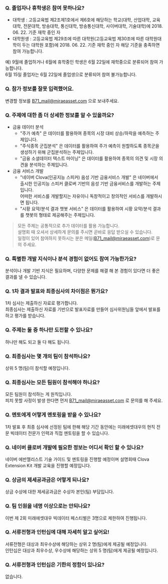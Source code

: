 ### Q. 졸업자나 휴학생은 참여 못하나요?
 
* 대학생 : 고등교육법 제2조제1호에서 제6호에 해당하는 학교(대학, 산업대학, 교육대학, 전문대학, 방송대학, 통신대학, 방송통신대학, 사이버대학, 기술대학)에 2018. 06. 22. 기준 재학 중인 자
* 대학원생 : 고등교육법 제29조에 따른 대학원(고등교육법 제30조에 따른 대학원대학이 두는 대학원 포함)에 2018. 06. 22. 기준 재학 중인 자
해당 기준을 충족하면 참여 가능합니다.  

예) 9월에 졸업하거나 6월에 휴학중인 학생은 6월 22일에 재학중으로 분류되어 참여 가능합니다.  
6월 15일 졸업자는 6월 22일에 졸업생으로 분류되어 참여 불가능합니다.

### Q. 참가 정보를 잘못 입력했어요.

변경할 정보를 B71_mail@miraeasset.com 으로 보내주세요.

### Q. 주제에 대한 좀 더 상세한 정보를 알 수 있을까요?

* 금융 데이터 분석
  * "주가 예측" 은 데이터를 활용하여 종목의 시장 대비 상승/하락을 예측하는 주제입니다.
  * "주식종목 군집분석" 은 데이터를 활용하여 주가 예측이 원할하도록 종목군을 생성하기 위해 군집분석하는 주제입니다.
  * "금융 소셜데이터 텍스트 마이닝" 은 데이터를 활용하여 종목의 의견 및 시장 의견을 분석하는 주제입니다.
* 금융 서비스 개발
  * "네이버 Clova(인공지능 스피커) 음성 기반 금융서비스 개발" 은 네이버에서 출시한 인공지능 스피커 클로버 기반의 음성 기반 금융서비스를 개발하는 주제입니다.  
  어떠한 서비스를 개발할지는 자유이니 독창적이고 창의적인 서비스를 개발하시면 됩니다.
  * "시황 요약/분석 결과 챗봇 서비스" 은 데이터를 활용하여 시황 요약/분석 결과를 챗봇의 형태로 제공해주는 주제입니다.

> 모든 주제는 공통적으로 추가 데이터를 활용 가능합니다.  
> 설명회 때 오셔서 상세하게 문의를 주시면 곧바로 응답 받으실 수 있습니다.  
> 일정이 있어 참여하지 못하시는 분은 메일(B71_mail@miraeasset.com)로 문의 주세요.

### Q. 특별한 개발 지식이나 분석 경험이 없어도 참여 가능한가요?

분석이나 개발 기반 지식은 필요하며, 다양한 문제를 해결 해 본 경험이 있다면 더 좋은 결과를 낼 수 있습니다.

### Q. 1차 결과 발표와 최종심사의 차이점은 뭔가요?

1차 심사는 제출하신 자료로 평가합니다.  
최종심사는 제출하신 자료를 기반으로 발표자료를 만들어 심사위원님들 앞에서 발표를 하고 평가를 받습니다.

### Q. 주제는 둘 중 하나만 도전할 수 있나요?

하나만 해도 되고 둘 다 해도 됩니다.

### Q. 최종심사는 몇 개의 팀이 참석하나요?

상위 5 명(팀)이 참석할 예정입니다.

### Q. 최종심사는 모든 팀원이 참석해야 하나요?

모든 팀원이 참석하는 게 원칙입니다.  
피치 못할 사정이 발생 한다면 먼저 B71_mail@miraeasset.com 로 문의를 해 주세요.

### Q. 멘토에게 어떻게 멘토링을 받을 수 있나요?

1차 발표 후 최종 심사에 선정된 팀에 한해 해당 기간 동안에는 미래에셋대우의 현직 전문 빅데이터 전문가 인력과 직접 멘토링을 할 수 있습니다.

### Q. 네이버 클로버 개발에 필요한 정보는 어디서 확인 할 수 있나요?

네이버 에반젤리스트 기술 가이드 및 멘토링을 진행할 예정이며 설명회때 Clova Extension Kit 개발 교육을 진행할 예정입니다.

### Q. 상금의 제세공과금은 어떻게 되나요?

상금 수상에 대한 제세공과금은 수상자 본인(팀) 부담입니다.

### Q. 팀 인원을 네명 이상으로는 안되나요?

이번 제 2회 미래에셋대우 빅데이터 페스티벌은 3명으로 제한하여 진행됩니다. 

### Q. 서류전형과 인턴십에 대해 자세히 알고 싶어요!

서류전형은 대상과 최우수상에 해당하는 상위 2 명(팀)에게 제공될 예정입니다.  
인턴십은 대상과 최우수상, 우수상에 해당하는 상위 5 명(팀)에게 제공될 예정입니다.

### Q. 서류전형과 인턴십은 기한의 정함이 있나요?

없습니다.
